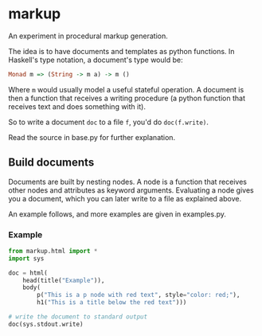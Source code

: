 markup
======

An experiment in procedural markup generation.

The idea is to have documents and templates as python functions. In
Haskell's type notation, a document's type would be:

```Haskell
Monad m => (String -> m a) -> m ()
```

Where `m` would usually model a useful stateful operation. A document
is then a function that receives a writing procedure (a python
function that receives text and does something with it).

So to write a document `doc` to a file `f`, you'd do `doc(f.write)`.

Read the source in base.py for further explanation.

## Build documents

Documents are built by nesting nodes. A node is a function that
receives other nodes and attributes as keyword arguments. Evaluating a
node gives you a document, which you can later write to a file as
explained above.

An example follows, and more examples are given in examples.py.

### Example

```python
from markup.html import *
import sys

doc = html(
    head(title("Example")),
    body(
        p("This is a p node with red text", style="color: red;"),
        h1("This is a title below the red text")))

# write the document to standard output
doc(sys.stdout.write)
```